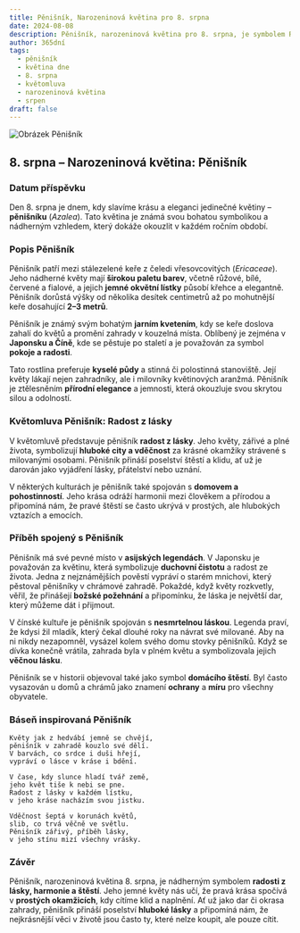 ```yaml
---
title: Pěnišník, Narozeninová květina pro 8. srpna
date: 2024-08-08
description: Pěnišník, narozeninová květina pro 8. srpna, je symbolem Radost z lásky. Objevte její jedinečný význam, fascinující příběhy a poezii, která oslavuje její krásu.
author: 365dní
tags:
  - pěnišník
  - květina dne
  - 8. srpna
  - květomluva
  - narozeninová květina
  - srpen
draft: false
---
```


![Obrázek Pěnišník](https://cdn.pixabay.com/photo/2018/05/15/03/08/azaleas-3402117_640.jpg#center)


## 8. srpna – Narozeninová květina: Pěnišník

### Datum příspěvku

Den 8. srpna je dnem, kdy slavíme krásu a eleganci jedinečné květiny – **pěnišníku** (_Azalea_). Tato květina je známá svou bohatou symbolikou a nádherným vzhledem, který dokáže okouzlit v každém ročním období.

### Popis Pěnišník

Pěnišník patří mezi stálezelené keře z čeledi vřesovcovitých (_Ericaceae_). Jeho nádherné květy mají **širokou paletu barev**, včetně růžové, bílé, červené a fialové, a jejich **jemné okvětní lístky** působí křehce a elegantně. Pěnišník dorůstá výšky od několika desítek centimetrů až po mohutnější keře dosahující **2–3 metrů**.

Pěnišník je známý svým bohatým **jarním kvetením**, kdy se keře doslova zahalí do květů a promění zahrady v kouzelná místa. Oblíbený je zejména v **Japonsku a Číně**, kde se pěstuje po staletí a je považován za symbol **pokoje a radosti**.

Tato rostlina preferuje **kyselé půdy** a stinná či polostinná stanoviště. Její květy lákají nejen zahradníky, ale i milovníky květinových aranžmá. Pěnišník je ztělesněním **přírodní elegance** a jemnosti, která okouzluje svou skrytou silou a odolností.

### Květomluva Pěnišník: Radost z lásky

V květomluvě představuje pěnišník **radost z lásky**. Jeho květy, zářivé a plné života, symbolizují **hluboké city a vděčnost** za krásné okamžiky strávené s milovanými osobami. Pěnišník přináší poselství štěstí a klidu, ať už je darován jako vyjádření lásky, přátelství nebo uznání.

V některých kulturách je pěnišník také spojován s **domovem a pohostinností**. Jeho krása odráží harmonii mezi člověkem a přírodou a připomíná nám, že pravé štěstí se často ukrývá v prostých, ale hlubokých vztazích a emocích.

### Příběh spojený s Pěnišník

Pěnišník má své pevné místo v **asijských legendách**. V Japonsku je považován za květinu, která symbolizuje **duchovní čistotu** a radost ze života. Jedna z nejznámějších pověstí vypráví o starém mnichovi, který pěstoval pěnišníky v chrámové zahradě. Pokaždé, když květy rozkvetly, věřil, že přinášejí **božské požehnání** a připomínku, že láska je největší dar, který můžeme dát i přijmout.

V čínské kultuře je pěnišník spojován s **nesmrtelnou láskou**. Legenda praví, že kdysi žil mladík, který čekal dlouhé roky na návrat své milované. Aby na ni nikdy nezapomněl, vysázel kolem svého domu stovky pěnišníků. Když se dívka konečně vrátila, zahrada byla v plném květu a symbolizovala jejich **věčnou lásku**.

Pěnišník se v historii objevoval také jako symbol **domácího štěstí**. Byl často vysazován u domů a chrámů jako znamení **ochrany** a **míru** pro všechny obyvatele.

### Báseň inspirovaná Pěnišník

```
Květy jak z hedvábí jemně se chvějí,  
pěnišník v zahradě kouzlo své dělí.  
V barvách, co srdce i duši hřejí,  
vypráví o lásce v kráse i bdění.  

V čase, kdy slunce hladí tvář země,  
jeho květ tiše k nebi se pne.  
Radost z lásky v každém lístku,  
v jeho kráse nacházím svou jistku.  

Vděčnost šeptá v korunách květů,  
slib, co trvá věčně ve světlu.  
Pěnišník zářivý, příběh lásky,  
v jeho stínu mizí všechny vrásky.  
```

### Závěr

Pěnišník, narozeninová květina 8. srpna, je nádherným symbolem **radosti z lásky, harmonie a štěstí**. Jeho jemné květy nás učí, že pravá krása spočívá v **prostých okamžicích**, kdy cítíme klid a naplnění. Ať už jako dar či okrasa zahrady, pěnišník přináší poselství **hluboké lásky** a připomíná nám, že nejkrásnější věci v životě jsou často ty, které nelze koupit, ale pouze cítit.